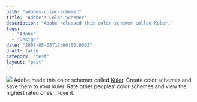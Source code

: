 ```yaml
---
path: "adobes-color-schemer"
title: "Adobe's Color Schemer"
description: "Adobe released this color schemer called Kuler."
tags: 
  - "Adobe"
  - "Design"
date: "2007-05-05T17:00:00.000Z"
draft: false
category: "test"
layout: "post"
---
```


![](http://marcgrabanski.com/img/kuler.gif)
Adobe made this color schemer called [Kuler](http://kuler.adobe.com/). Create color schemes and save them to your kuler. Rate other peoples' color schemes and view the highest rated ones! I love it.